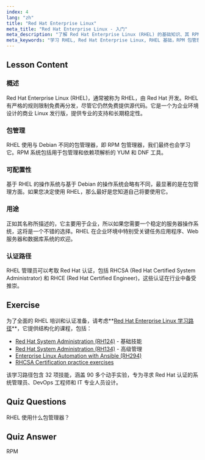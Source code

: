 ```yaml
---
index: 4
lang: "zh"
title: "Red Hat Enterprise Linux"
meta_title: "Red Hat Enterprise Linux - 入门"
meta_description: "了解 Red Hat Enterprise Linux (RHEL) 的基础知识、其 RPM 包管理器以及企业用途。理解 RHEL 的核心区别和优势。"
meta_keywords: "学习 RHEL, Red Hat Enterprise Linux, RHEL 基础，RPM 包管理器，Linux 服务器操作系统，RHEL 初学者，RHEL 指南"
---
```


## Lesson Content

### 概述

Red Hat Enterprise Linux (RHEL)，通常被称为 RHEL，由 Red Hat 开发。RHEL 有严格的规则限制免费再分发，尽管它仍然免费提供源代码。它是一个为企业环境设计的商业 Linux 发行版，提供专业的支持和长期稳定性。

### 包管理

RHEL 使用与 Debian 不同的包管理器，即 RPM 包管理器，我们最终也会学习它。RPM 系统包括用于包管理和依赖项解析的 YUM 和 DNF 工具。

### 可配置性

基于 RHEL 的操作系统与基于 Debian 的操作系统会略有不同，最显著的是在包管理方面。如果您决定使用 RHEL，那么最好是您知道自己将要使用它。

### 用途

正如其名称所描述的，它主要用于企业，所以如果您需要一个稳定的服务器操作系统，这将是一个不错的选择。RHEL 在企业环境中特别受关键任务应用程序、Web 服务器和数据库系统的欢迎。

### 认证路径

RHEL 管理员可以考取 Red Hat 认证，包括 RHCSA (Red Hat Certified System Administrator) 和 RHCE (Red Hat Certified Engineer)，这些认证在行业中备受推崇。

## Exercise

为了全面的 RHEL 培训和认证准备，请考虑**[Red Hat Enterprise Linux 学习路径](https://labex.io/zh/skilltrees/rhel)**，它提供结构化的课程，包括：

- [Red Hat System Administration (RH124)](https://labex.io/zh/courses/red-hat-system-administration-rh124-labs) - 基础技能
- [Red Hat System Administration (RH134)](https://labex.io/zh/courses/red-hat-system-administration-rh134-labs) - 高级管理
- [Enterprise Linux Automation with Ansible (RH294)](https://labex.io/zh/courses/red-hat-enterprise-linux-automation-with-ansible-rh294)
- [RHCSA Certification practice exercises](https://labex.io/zh/courses/rhcsa-certification-exam-practice-exercises)

该学习路径包含 32 项技能，涵盖 90 多个动手实验，专为寻求 Red Hat 认证的系统管理员、DevOps 工程师和 IT 专业人员设计。

## Quiz Questions

RHEL 使用什么包管理器？

## Quiz Answer

RPM
